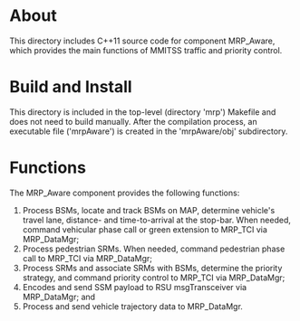 # About

This directory includes C++11 source code for component MRP_Aware, which provides the main
functions of MMITSS traffic and priority control.

# Build and Install

This directory is included in the top-level (directory 'mrp') Makefile and does not need to
build manually. After the compilation process, an executable file ('mrpAware') is created in
the 'mrpAware/obj' subdirectory.

# Functions

The MRP_Aware component provides the following functions:
1. Process BSMs, locate and track BSMs on MAP, determine vehicle's travel lane, distance- and time-to-arrival
at the stop-bar. When needed, command vehicular phase call or green extension to MRP_TCI via MRP_DataMgr;
2. Process pedestrian SRMs. When needed, command pedestrian phase call to MRP_TCI via MRP_DataMgr;
3. Process SRMs and associate SRMs with BSMs, determine the priority strategy, and command priority control to MRP_TCI via MRP_DataMgr;
4. Encodes and send SSM payload to RSU msgTransceiver via MRP_DataMgr; and
5. Process and send vehicle trajectory data to MRP_DataMgr.
